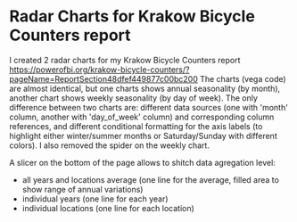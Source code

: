 # Radar Charts for Krakow Bicycle Counters report

I created 2 radar charts for my Krakow Bicycle Counters report https://powerofbi.org/krakow-bicycle-counters/?pageName=ReportSection48dfef449877c00bc200
The charts (vega code) are almost identical, but one charts shows annual seasonality (by month), another chart shows weekly seasonality (by day of week).
The only difference between two charts are: different data sources (one with 'month' column, another with 'day_of_week' column) and corresponding column references, and different conditional formatting for the axis labels (to highlight either winter/summer months or Saturday/Sunday with different colors). I also removed the spider on the weekly chart.

A slicer on the bottom of the page allows to shitch data agregation level:
- all years and locations average (one line for the average, filled area to show range of annual variations)
- individual years (one line for each year)
- individual locations (one line for each location)
